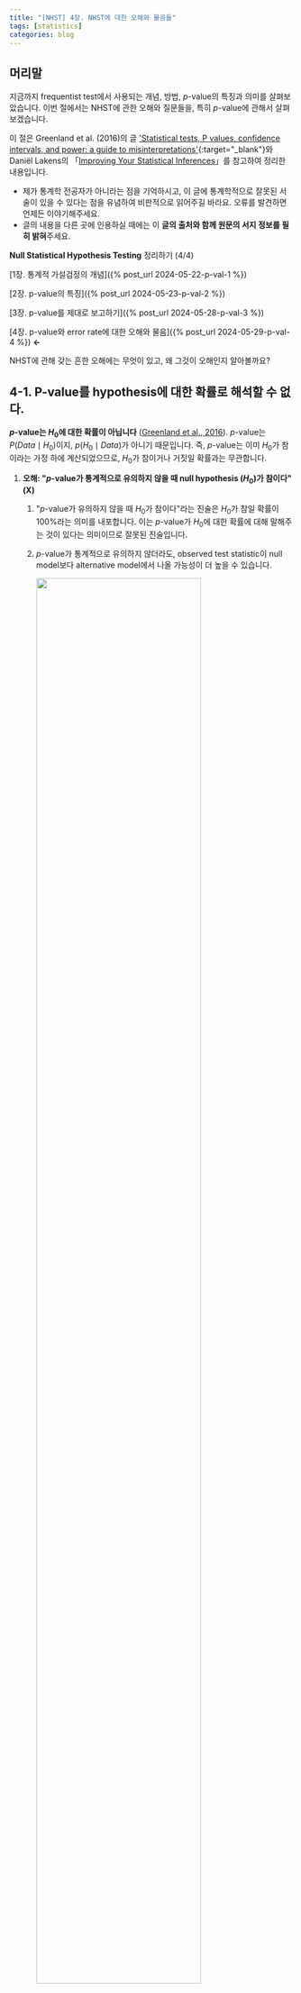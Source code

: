 ```yaml
---
title: "[NHST] 4장. NHST에 대한 오해와 물음들"
tags: [statistics]
categories: blog
---
```


## 머리말
지금까지 frequentist test에서 사용되는 개념, 방법, $p$-value의 특징과 의미를 살펴보았습니다. 이번 절에서는 NHST에 관한 오해와 질문들을, 특히 $p$-value에 관해서 살펴보겠습니다.
<!--more-->

이 절은 Greenland et al. (2016)의 글 ['Statistical tests, P values, confidence intervals, and power: a guide to misinterpretations'](https://doi.org/10.1007/s10654-016-0149-3){:target="_blank"}와 Daniël Lakens의 「[Improving Your Statistical Inferences](https://lakens.github.io/statistical_inferences/)」를 참고하여 정리한 내용입니다.

- 제가 통계학 전공자가 아니라는 점을 기억하시고, 이 글에 통계학적으로 잘못된 서술이 있을 수 있다는 점을 유념하여 비판적으로 읽어주길 바라요. 오류를 발견하면 언제든 이야기해주세요.
- 글의 내용을 다른 곳에 인용하실 때에는 이 **글의 출처와 함께 원문의 서지 정보를 필히 밝혀**주세요. 

**Null Statistical Hypothesis Testing** 정리하기 (4/4)

[1장. 통계적 가설검정의 개념]({% post_url 2024-05-22-p-val-1 %}) 

[2장. p-value의 특징]({% post_url 2024-05-23-p-val-2 %})

[3장. p-value를 제대로 보고하기]({% post_url 2024-05-28-p-val-3 %})

[4장. p-value와 error rate에 대한 오해와 물음]({% post_url 2024-05-29-p-val-4 %}) **←**

NHST에 관해 갖는 흔한 오해에는 무엇이 있고, 왜 그것이 오해인지 알아볼까요?

## 4-1. P-value를 hypothesis에 대한 확률로 해석할 수 없다.
 **$p$-value는 $H_0$에 대한 확률이 아닙니다** ([Greenland et al., 2016](#9cd7a5)).  $p$-value는 $P(Data\mid H_0)$이지, $p(H_0\mid Data)$가 아니기 때문입니다. 즉, $p$-value는 이미 $H_0$가 참이라는 가정 하에 계산되었으므로, $H_0$가 참이거나 거짓일 확률과는 무관합니다.
1. **오해: "$p$-value가 통계적으로 유의하지 않을 때 null hypothesis ($H_0$)가 참이다"** **(X)**
	1. "$p$-value가 유의하지 않을 때 $H_0$가 참이다"라는 진술은 $H_0$가 참일 확률이 100%라는 의미를 내포합니다. 이는 $p$-value가 $H_0$에 대한 확률에 대해 말해주는 것이 있다는 의미이므로 잘못된 진술입니다.
	2. $p$-value가 통계적으로 유의하지 않더라도, observed test statistic이 null model보다 alternative model에서 나올 가능성이 더 높을 수 있습니다.
    
		<p align="left">
			<img src="/files/img/normal_two.svg" width="80%">
		</p>

2. **오해: "$p$-value가 통계적으로 유의하다면 null hypothesis ($H_0$)가 거짓이다"** **(X)**
	1. "$p$-value가 유의할 때 $H_0$가 거짓이다"라는 진술은 $H_0$가 거짓일 확률이 100%라는 의미를 내포합니다. 이는 $p$-value가 $H_0$에 대한 확률에 대해 말해주는 것이 있다는 의미이므로 잘못된 진술입니다.
	2. $p$-value가 통계적으로 유의하더라도 $H_0$가 사실은 참이었을 가능성을 배제할 수 없습니다. 즉, test 결과로 $H_0$를 기각하는 행위가 type I error일 가능성을 배제할 수 없다는 말입니다. Neyman–Pearson은 이 상황을 두고 "null hypothesis가 거짓인 것처럼 *행동*하자 (*act* as if the null hypothesis is false)"고, "장기적으로 우리가 틀릴 확률은 5%가 안될 것이다 (not be wrong more than 5% of the time in the long run)."라고 결론 내리겠죠? $H_0$가 참 또는 거짓인 것처럼 *행동 (act)* 하는 것은 $H_0$가 참이나 거짓이라고 믿는 것과는 다릅니다 ([Lakens, 2024, 1.7절](#83ef58)).  
	3. 작은 $p$-value는 **$H_0$ 를 포함한 모든 가정이 만족된 모델 상**에서 관측 데이터가 드문 (unusual) 경우임을 나타냅니다. 그러므로 $p$가 작다고 하여 관측한 데이터가 드문 경우라고 바로 결론 내릴 수는 없습니다[^1]. Random error가 매우 큰 경우이거나, 만족되었다고 간주된 가정이 사실은 위배된 경우일 수 있기 때문입니다. 특히 이때의 가정들은 test statistics에 관한 가정뿐만 아니라 표본 추출, 실험군 배정 및 결측치 발생에서의 무작위성 (randomness)에 관한 가정, 나아가 $p$-value가 연구결과 보고를 위해서 임의의 기준에 따라 선택되지 않았다는 가정 또한 포함합니다 ([Greenland, 2016](#9cd7a5)).
3. **오해: "$p = 0.03 < \alpha$로  통계적으로 유의한 경우, 이 결과가 type I error일 확률은 3%이다"** **(X)**
	1. "$p$-value가 type I error rate이다"라는 진술은 $p$-value가 $H_0$가 참일 때 잘못 기각하는 확률이라는 의미로서, 이는  $p$-value가 $H_0$에 대한 확률에 대해 말해주는 것이 있다는 의미이므로 잘못된 진술입니다.
	2. $H_0$가 참인데 우리가 얻은 test 결과가 $p = 0.03 < \alpha$라면, 이것은 100% type I error인 것이죠. 
	3. $p$-value와 $\alpha$ 모두 $H_0$가 참인 null model에서의 tail-area probability이며 $p$와 $\alpha$를 비교하여 의사결정을 한다는 점에서 $p$-value가 data를 기반으로 계산된 type I error rate인 것으로 이해하기 쉽지만, 이는 $p$-value라는 개념을 잘못 이해한 것입니다. ([Goodman, 1999](#aa0559)). 
	4. "$p<0.05$를 얻었을 때 $H_0$가 참 (또는 거짓)일 확률은 무엇인가?"라는 질문은 "$H_0$가 참일 때 우리가 얻은 데이터 (또는 그보다 더 극단적인 데이터)를 얻을 확률은 무엇인가?"라는 질문과 다릅니다. $p$-value는 두 번째 질문에 대한 답만을 줄 수 있습니다 ([Lakens, 2024, 1.7.4절](#83ef58)).

## 4-2. p-value가 통계적으로 유의한지는 '실제로' 중요한지와는 무관하다.
- $p$-value가 통계적으로 유의한지, 즉 $p<\alpha$인지 아닌지는 effect size의 크기와는 무관합니다. $p < 0.05$라거나 $p = 0.002$와 같은 $p$-value만으로는 평균의 차이가 얼마나 나는지 알 수 없죠. 그래서 통계적으로 유의하다고 반드시 실제로 혹은 임상에서 의미있는 정도의 효과가 아닐 수 있고, 그 반대의 경우도 마찬가지입니다.
- 즉, 통계적으로 유의한 결과는 null model하에서 '놀라운 (surprising)'결과인 것이지, 반드시 '중요한' 결과는 아닐 수 있습니다.
- 설령 effect의 크기가 중요하다고 하더라도, sample size가 큰 경우 effect size가 매우 작거나 가정이 약간이라도 위배되었을 때 통계적으로 유의하다는 결과가 나올 수 있습니다 ([Greenland, 2016](#9cd7a5)).  

## 4-3. P-value는 효과가 재현될 확률이 아니다.
- 하나의 연구에서 얻은 $p$를 바탕으로 효과가 재현될 확률을 계산하는 것은 불가능합니다. 효과가 재현될 확률은 미래의 sample를 대상으로 하는 test 결과에 관한 것이므로, 전체 population에 대한 지식을 알지 못하면 계산할 수 없습니다 ([Miller, 2009](#5d12f0)). $p$-value는 현재 sample만으로 얻어진 값이므로, 이를 통해 소위 replication probability를 도출하는 것은 말도 안되는 것입니다.
- 실제 효과가 있을 때, 어떤 test가 통계적으로 유의한 효과를 보일 확률은 power입니다 ([Lakens, 2024, 1.7.5절](#83ef58)).
- 실제 효과가 없을 때, 어떤 test가 통계적으로 유의한 효과를 보일 확률은 $\le \alpha$입니다 ([Lakens, 2024, 1.7.5절](#83ef58)).

## 4-4. P-value는 우리의 데이터가 나올 확률이 아니다.
1.  $p$-value는 모든 가정이 만족되고 $H_0$가 참일 때 우리가 관측한 데이터 (혹은 통계량)이 나올 확률이 아닙니다. 이는 $p$-value의 정의를 보면 바로 알 수 있습니다. $p$-value는 $P(\tau(\mathbf{X}) \ge \tau(\mathbf{x})\mid H_0)$ 로서, $H_0$하의 null model에서 test statistic의 관측값이 나오는 것 뿐만 아니라 *그 이상의 극단적인 값이 관측될* ("observations more extreme than what we observed") 이론적 확률을 의미하기 때문입니다.
2. 이에 관해서는 [1-1절]({% post_url 2024-05-22-p-val-1 %}#1-1-fishers-test-of-significance){:target="_blank"}의 "$p$-value가 작다면 (1) test statistic이 관측된 상황이 매우 드문 사건이거나, (2) 가설로 상정된 null hypothesis가 타당하지 않은 가설이거나의 두 경우로 해석될 수 있다"라는 진술의 (1)이 통계학적으로 아주 엄밀한 문장은 아니라는 점을 짚어볼 필요가 있습니다.
	- "Either $H_0$ is true and a rare event has occured, or $H_0$  is false"라는 논리에서 'rare event'는 실제 관측통계량 $\tau(\mathbf{x})$를 관측하는 event가 아니라, 실제 관측통계량과 그보다 더 극단적인 ("more extreme") 통계량을 얻는 event $$ E = \{\text{possible data }x: \lvert\tau(\mathbf{X})\rvert \ge \lvert\tau(\mathbf{x})\rvert\}$$입니다. 그래서 'rare event'가 test statistic이 관측된 상황, 즉 $\tau(\mathbf{x})$를 관측하는 event라고 말하는 것은, $E$와 $\mathbf{x}$를 구별하지 않는 것입니다 ([Berger & Delampady, 1987](#89420d)).
	- 이때 $\mathbf{X} = \mathbf{x}$라고 하는 것과 $\mathbf{X} \in E$라고 말하는 것에는 차이가 있습니다. $\mathbf{X} \in E$는 $H_0$를 기각할 **훨씬 더 강한 증거**라는 점에서 그렇습니다
		- 가령 '동전의 앞뒷면이 나올 확률이 $0.5\%$로 같다'라는 명제가 $H_0$라 합시다. 동전을 $100$번 던져서 앞면이 $60$번 나왔습니다. $\mathbf{X} = \mathbf{x} = 60$은 $H_0$를 적당히 신뢰하지 않을 정도라는 생각을 들게 하지만, $\mathbf{X} \in E$는 100번 중 60번 *이상의 극단 값*에서 앞면이 나왔다는 의미로서 $H_0$를 신뢰하지 않을 이유가 더 강해지는 것입니다.
		- ~~Berger와 Selke는 $P(H_0\mid E)$가 흔히 $P$-value와 매우 가까워서 $P(H_0\mid \mathbf{x})$보다 작다는 것을 보인 바 있다 ([Berger & Selke, 1987](#3cc52e)).~~ (레퍼 직접 읽고 이해하고 확인해야함.)

## 4-5. alpha는 발표된 연구 중 type I error가 있을 확률이 아니다.
이 항목은 Lakens의 글 2.2절을 주로 참고하였습니다.
$\alpha = 0.05$일 때 발표된 연구의 최대 $5\%$가 type I error일 것이다' 라는 진술은 거짓입니다. 
1. Type I error rate은 '실제로는 효과가 없을 때 효과가 있다고 잘못 결론짓는 오류 확률'로서, '연구가 통계적으로 유의한 결과를 보였을 때 그것이 실제 효과가 있을 확률'과는 구별됩니다.
	-  $\alpha = P(\text{statistically significant result }\mid \text{ no actual effect})$ 인 반면, 
	- 해당 물음은 $P(\text{no actual effect } \mid \text{ statistically significant result})$를 의미하는 것이죠.
2. 후자의 확률은 **false positive report probability (false positive risk; false discovery rate)** 라 불리고, 이와 반대되는 확률은 **positive predictive value (PPV)** 로 불립니다. $$\begin{align}PPV &= \frac{\text{True Positives}}{\text{True Positives + False Positives}}\\\\FDR = FPRP &= \frac{\text{False Positives}}{\text{True Positives + False Positives}}\end{align}$$
3. 연구 결과는 통계적으로 유의한 결과와 그렇지 않은 결과 모두를 얻게 되지만, 연구를 발표할 때는 통계적으로 유의한 결과 위주로 보고하는 편향이 발생하곤 합니다. 그래서 $\alpha = 0.05$로 하는 test를 수행하여도, 실제 보고되는 결과는 통계적으로 유의한 결과가 위주가 되므로 $FDR$는 $5\%$보다 클 수 있습니다.

## 4-6. p-value는 증거의 척도 (measures of evidence)인가?
1. Lakens는 $p$-value를 *증거*의 척도 (measures of *evidence*)로 해석하는 것이 통계학적으로 옳지 않다고 설명합니다. 
	1. $H_0$가 실제로 참일 때 $p$-value가 uniform distribution을 따른다는 사실과 Lindley's paradox를 고려하면, $p$-value 단독을 증거의 척도로 이해하는 것은 옳지 않습니다.
	2. $p$-value가 증거의 척도라고 주장하는 이들은 '증거' (evidence)의 개념을 정의하지 않습니다.
		- Lakens는 '증거 (evidence)'에 관한 Shafer의 이론을 따라서, 증거 (evidence)가 support function을 통해 정량될 수 있고, 통계적 증거를 평가할 때에 support는 likelihood function을 통해 정량될 수 있다고 설명합니다 ([Shafer, 1976, p. 144](#1b1f90). 재인용: [Lakens, 2024, 1.6절](#83ef58))[^2].
2. 한편 Greenland는 $p$-value가 **증거의 척도로 쓰이는 경우**와 **의사결정을 위한 random variable로 쓰이는 경우**로 구별되어 이해될 수 있다고 봅니다 ([Greenland, 2023](#30bdb1)). $p$-value가 증거의 척도가 아니라고 주장하는 이들은 Neyman–Pearson framework에서의 $p$-value에만 초점을 두고 있다는 것이지요.
	 1. Greenland에 따르면 frequentist statistics에서 사용하는 $P$-value는 두 가지 정의가 있습니다.
		- **divergence $p$-value**: Model과 observed statistics 간의 차이를 나타내는 $p$-value. 즉, 데이터와 모델의 차이 (divergence)를 나타냅니다. 
		- **decision $p$-value**: 전체 sample space에 걸쳐 이분법적 결정 규칙을 표현하기 위한 random variable로서의 $p$-value 또는 그러한 random variable의 관측값. Decision $p$-value는 $H_0$와 $H_a$ 중 하나를 고르기 위해 사용됩니다. 
	2. 증거 (evidence)의 정의에 관한 단일한 합의점은 없지만, Fisher의 framework에서 $p$-value는 observed **data와 null model 사이의** compatibility 내지 **divergence에 대한 일관된 척도(coherent measures)** 로서, 어떠한 모델이나 가설에 대항하는(against) 증거의 척도 (measure of evidence)로 사용될 수 있다고 보여집니다.

저는 잠정적으로 Greenland의 설명이 더 설득력있다고 생각합니다. [Lavine (2024)](#a0c299)의 연구와 같이 $p$-value가 증거의 척도가 아니라고 주장하는 문헌이 여럿 있고 살펴볼 필요가 있어 보이는데, 적어도 Lakens의 지적은 충분하지 않은 것 같습니다. $H_0$가 참일 때 $p$-value가 uniform distribution을 따르고 Lindley's paradox가 존재한다는 점이 보여졌다고 하여도, 이는 Neyman-Pearson framework에서의 지적이기 때문입니다. Fisherian framework에서는 $p$-value가 개별 실험의 관측값과 모델 간의 양립가능성(compatibility)을 나타내는 척도로 이해되지 못할 이유가 없는 것 같네요.

물론 두 관점을 적절하지 않게 혼동하는 일은 없어야 하겠습니다. 가령 $p$가 0.05보다 작아질 수록 $H_0$를 기각하거나 $H_1$를 수용할 이유가 커진다고 말하는 것은 적절하지 않겠죠? 기본적으로 $p$-value는 Fisher의 test에서 사용되는 개념이고, Fisher의 test of significance는 기각-수용이라는 의사결정을 목적으로 하지 않습니다. $p$는 그저 $H_0$가 data와 일치하지 않는 정도를 보여주는 것입니다. 이는 [1-1절]({% post_url 2024-05-22-p-val-1 %}#1-1-fishers-test-of-significance){:target="_blank"}에서도 이야기한 바 있습니다.  

## 4-7. H0는 언제나 거짓이 아닌가?
1. NHST에 가해지는 비판 중 대표적인 것 중 하나가 null hypothesis ($H_0$)가 사실인 경우는 보통 없다는 주장입니다. 
	1. Tukey는 "A와 B의 효과가 다른가"라는 질문에 "They are always different for some decimal place" ("소숫점 몇째 자리까지 보면 항상 다르겠지")라고 답하며 NHST를 비판하였습니다 ([Tukey, 1991](#62f187)).  
	2. Meehl은 적어도 soft psychology 분야에서 "... as I believe is generally recognized by statisticians today and by thoughtful social scientists, the null hypothesis, taken literally, is always false" 라며 $H_0$가 언제나 거짓이라고 설명합니다 ([Meehl, 1978](#be9d84)). 
	3. Cohen도 다음과 같이 null hypothesis가 언제나 거짓이라고 설명합니다 ([Cohen, 1990](#07cba5)): 
	> The null hypothesis, taken literally (and that's the only way you can take it in formal hypothesis testing), is *always* false in the real world. It can only be true in the bowels of a computer processor running a Monte Carlo study (and even then a stray electron may make it false). If it is false, even to a tiny degree, it must be the case that a large enough sample will produce a significant result and lead to its rejection. So if the null hypothesis is always false, what's the big deal about rejecting it?
	4. 즉, $H_0$가 언제나 거짓이라면 이를 기각하는 것이 의미가 없다는 것입니다.
2. 하지만 Tukey를 비롯한 학자들의 이러한 견해가 가설 검정에 관한 잘못된 이해에서 비롯하며, NHST가 의미없다는 비판이 유효하지 않다는 반박도 있습니다:
	1. Point null (e.g. $\theta = \theta_0$)을 사용하는 것은 현실의 문제에 적절한 근사를 제공하므로 유용합니다 ([Berger & Selke, 1987](#3cc52e)). Berger와 Selke는 실제로는 $H_0 : \vert \theta − \theta_0 \vert \le b$라는 가설을 사용하는 것이 타당하지만, 대개 $b$는 충분히 작으며 충분히 작은 $b$에 대해서는 $H_0 : \theta = \theta_0$ 로 근사될 수 있다는 결론을 내립니다. (**아직 직접 읽고 이해하지 못함. Berger&Selke와 Berger&Delampady 둘다 보기.**)
	2. 모집단 간 평균 차이가 아주 미미할 때 $H_0$ 를 기각하기 위해서는 sample size가 상당히 커야합니다. 가령 two-sided $t$-test ($\alpha = 0.05, \beta = 0.8$)에서 Cohen’s $d = 0.001$인 정도로 미미한 차이를 기각하기 위해서는 $n_1 + n_2 \approx 31,000,000$의 표본이 필요합니다. Sample size가 저렇게 크지 않은 대부분의 상황에서는 미미한 차이가 있어도 $H_0$ 가 기각되지 않으므로 $H_0$가 가설로 적절하다는 주장입니다. 
	
		주제에서 벗어나긴 하지만... sample size가 어떻게 계산되는지 잠깐 알아볼까요? $\sigma$가 알려져 있고 $\mu_1 - \mu_2 = \Delta$라 합시다. $\alpha = 0.05$이도록 하는 critical region $C$는 $1.96$입니다. $Z = \frac{(\bar{X_1}-\bar{X_2}-\Delta)}{\sqrt{\frac{\sigma_1^2}{n_1} + \frac{\sigma_2^2}{n_2}}} \sim N(0, 1)$인 $Z$와 test statistic $T$에 대해, power는 다음과 같이 계산됩니다:$$\begin{align}power = \Pr(T > C \mid \mu_1 \ne \mu_2) &= \Pr\Biggr(\frac{\bar{X_1}-\bar{X_2}}{\sqrt{\frac{\sigma_1^2}{n_1} + \frac{\sigma_2^2}{n_2}}} > 1.96\Biggl) \\&= \Pr\Biggr(\frac{\bar{X_1}-\bar{X_2} - \Delta}{\sqrt{\frac{\sigma_1^2}{n_1} + \frac{\sigma_2^2}{n_2}}} > 1.96 - \frac{\Delta}{\sqrt{\frac{\sigma_1^2}{n_1} + \frac{\sigma_2^2}{n_2}}}\Biggl) \\&= \Pr\Biggr(Z > 1.96 - \frac{\Delta}{\sqrt{\frac{\sigma_1^2}{n_1} + \frac{\sigma_2^2}{n_2}}}\Biggl) \end{align}$$ 
		
		$\sigma_1=\sigma_2 = 1$, $\Delta = 0.001$이고 $n_1 = n_2 = n$인 경우, power는 $\Pr(Z>1.96 - \frac{0.001\sqrt{n}}{\sqrt{2}})$이고, 바로 이 power가 $80\%$이도록 하는 $n$을 찾으면 됩니다.
		```r
		C <- qnorm(0.025, lower.tail = FALSE)
		sd <- sqrt(2)
		power <- quote({ pnorm(C - 0.001 * sqrt(n) / sd, lower.tail = FALSE) }) # not evaluated

		n <- uniroot(function(n) eval(power) - 0.8, c(2 + 1e-10, 1e+09))$root # solve the equation

		n
		#> [1] 15697759
		```
		$n_1 + n_2 = 2n = 31,395,519$임을 확인할 수 있습니다.

	3. NHST는 sample을 통해 현실 세계에 있는 모집단에 관한 정보를 얻기 위해 사용하는 도구입니다. Lakens는 위의 반박들이 NHST를 통해 알고자 하는 '현실 세계 (real world)'가 무엇인지 놓치고 있다고 주장합니다 ([Lakens, 2014](#bee925)).
		- 현실 세계에서는 지금 이 순간에도 사람들이 죽고 태어나고 있습니다. 오늘 측정한 모집단의 parameter는 내일 측정한 모집단의 parameter와 분명 다를 것입니다. 
		- 하지만 NHST에서는 특정한 시점의 parameter가 정확히 어떤 값인지가 중요한 것이 아닙니다. NHST를 통해 우리는 현실 세계에 대한 **일반화되고 평균적인 진술**의 참거짓 판단에 *참고할만한* 자료를 얻고자 하기 때문이죠. 그러므로 $H_0: \theta = \theta_0$가 언제나 잘못되었다는 사실이 point null hypothesis가 NHST에서 쓰이지 못할 이유가 되지 않습니다.  



## Reference
- <a id="89420d"></a> Berger, J. O., & Delampady, M. (1987). Testing Precise Hypotheses. *Statistical Science, 2*(3), 317-335. [https://doi.org/10.1214/ss/1177013238](https://doi.org/10.1214/ss/1177013238){:target="_blank"}  
- <a id="3cc52e"></a> Berger, J. O., & Sellke, T. (1987). Testing a Point Null Hypothesis: The Irreconcilability of P Values and Evidence. *Journal of the American Statistical Association, 82*(397), 112-122. [https://doi.org/10.2307/2289131](https://doi.org/10.2307/2289131){:target="_blank"}  
- <a id="07cba5"></a> Cohen, J. (1990). Things I have learned (so far).*American Psychologist, 45*(12), 1304-1312. [https://doi.org/10.1037/0003-066X.45.12.1304](https://doi.org/10.1037/0003-066X.45.12.1304){:target="_blank"}  
- <a id="ca70e2"></a> Edgington, E. S. (1965). The assumption of homogeneity of variance for the "t" test and nonparametric tests. *Journal of Psychology, 59*, 177.  
- <a id="aa0559"></a> Goodman, S. N. (1999). Toward Evidence-Based Medical Statistics. 1: The P Value Fallacy. *Annals of Internal Medicine, 130*(12), 995-1004. [https://doi.org/10.7326/0003-4819-130-12-199906150-00008](https://doi.org/10.7326/0003-4819-130-12-199906150-00008){:target="_blank"}  
- <a id="9cd7a5"></a> Greenland, S., Senn, S. J., Rothman, K. J., Carlin, J. B., Poole, C., Goodman, S. N., & Altman, D. G. (2016). Statistical tests, P values, confidence intervals, and power: a guide to misinterpretations. *European Journal of Epidemiology, 31*(4), 337-350. [https://doi.org/10.1007/s10654-016-0149-3](https://doi.org/10.1007/s10654-016-0149-3){:target="_blank"}  
- <a id="bee925"></a> Lakens, D. (2014, June 12). The Null Is Always False (Except When It Is True). *The 20% Statistician*. [https://daniellakens.blogspot.com/2014/06/the-null-is-always-false-except-when-it.html](https://daniellakens.blogspot.com/2014/06/the-null-is-always-false-except-when-it.html){:target="_blank"}  
- <a id="83ef58"></a> Lakens, D. (2024). *Improving Your Statistical Inference* (1.4.5 ed.). [https://lakens.github.io/statistical_inferences](https://lakens.github.io/statistical_inferences){:target="_blank"} 
- <a id="a0c299"></a> Lavine, M. (2024). P-values don’t measure evidence. *Communications in Statistics - Theory and Methods, 53*(2), 718-726. https://doi.org/10.1080/03610926.2022.2091783 
- <a id="be9d84"></a> Meehl, P. E. (1978). Theoretical risks and tabular asterisks: Sir Karl, Sir Ronald, and the slow progress of soft psychology. *Journal of Consulting and Clinical Psychology, 46*(4), 806-834. [https://doi.org/10.1037/0022-006X.46.4.806](https://doi.org/10.1037/0022-006X.46.4.806){:target="_blank"}  
- <a id="5d12f0"></a> Miller, J. (2009). What is the probability of replicating a statistically significant effect? *Psychonomic Bulletin & Review, 16*(4), 617-640. [https://doi.org/10.3758/pbr.16.4.617](https://doi.org/10.3758/pbr.16.4.617){:target="_blank"}  
- <a id="1b1f90"></a> Shafer, G. (1976). _A mathematical theory of evidence_. Princeton University Press. 
- <a id="62f187"></a> Tukey, J. W. (1991). The Philosophy of Multiple Comparisons. *Statistical Science, 6*(1), 100-116. [http://www.jstor.org/stable/2245714](http://www.jstor.org/stable/2245714){:target="_blank"}  

[^1]: Edgington의 연구를 사례로 들어, $p = 0.01 < 0.05 = \alpha$인 상황을 고려해 보자. (1) 만약 아무런 가정없이 $p = 0.01$이 나왔는데 $H_0: \mu_1 = \mu_2$를 기각하였다면, independent identically distributed(i.i.d) normal population에서 random sampling되지 않았을 수 있다고 반박할 수 있겠다. (2) 만약 i.i.d. normal population에서 random sampling되었다는 가정이 전제되었을 때 $H_0$를 기각하였다면, $\mu$에서 차이가 발생한 것이었을 수 있지만 $\sigma^2$에서 차이가 발생한 경우일 수도 있다. (3) 만약 i.i.d. normal, homoscedastic population에서 random sampling되었다는 가정이 전제된다면 그때야말로 $H_0: \mu_1 = \mu_2$에 관한 기각 여부를 다룰 수 있는 것이다. ([Edgington, 1965](#ca70e2))

[^2]: Evidence가 likelihood에 의해 정량될 수 있다는 주장에 대해, Greenland는 likelihood function이 evidence를 포착하는데 실패하며 likelihood가 evidence의 모든 측면을 아우르지도 않는다는 여러 연구를 제시하면서 statistical evidence에 대한 합의된 단일 정의는 없다고 본다 ([Greenland, 2023](#30bdb1)).
